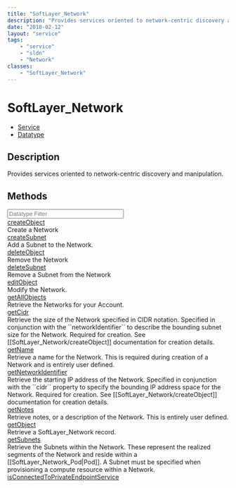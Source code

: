 ```yaml
---
title: "SoftLayer_Network"
description: "Provides services oriented to network-centric discovery and manipulation."
date: "2018-02-12"
layout: "service"
tags:
    - "service"
    - "sldn"
    - "Network"
classes:
    - "SoftLayer_Network"
---
```

# SoftLayer_Network
<div id='service-datatype'>
    <ul id='sldn-reference-tabs'>
    <li id='service'> <a href='/reference/services/SoftLayer_Network' >Service</a></li>    <li id='datatype'> <a href='/reference/datatypes/SoftLayer_Network' >Datatype</a></li>
    </ul>
</div>

## Description
Provides services oriented to network-centric discovery and manipulation. 



        
<div id="properties" class="content">
    <h2>Methods</h2>
    <div class="view-filters">
        <div class="clearfix">
            <div class="search-input-box">
                <input placeholder="Datatype Filter" onkeyup="titleSearch(inputId='edit-combine', divId='method-div', elementClass='method-row')" 
                    type="text" id="edit-combine" value="" size="30" maxlength="128" class="form-text">
            </div>
        </div>
    </div>
    <div id="method-div">
            <div class="method-row">
                        <span class='view-field-title'><a href='/reference/services/SoftLayer_Network/createObject'> createObject</a> </span>
            <div class='views-field-body'>Create a Network</div>
        </div>
            <div class="method-row">
                        <span class='view-field-title'><a href='/reference/services/SoftLayer_Network/createSubnet'> createSubnet</a> </span>
            <div class='views-field-body'>Add a Subnet to the Network.</div>
        </div>
            <div class="method-row">
                        <span class='view-field-title'><a href='/reference/services/SoftLayer_Network/deleteObject'> deleteObject</a> </span>
            <div class='views-field-body'>Remove the Network</div>
        </div>
            <div class="method-row">
                        <span class='view-field-title'><a href='/reference/services/SoftLayer_Network/deleteSubnet'> deleteSubnet</a> </span>
            <div class='views-field-body'>Remove a Subnet from the Network</div>
        </div>
            <div class="method-row">
                        <span class='view-field-title'><a href='/reference/services/SoftLayer_Network/editObject'> editObject</a> </span>
            <div class='views-field-body'>Modify the Network.</div>
        </div>
            <div class="method-row">
                        <span class='view-field-title'><a href='/reference/services/SoftLayer_Network/getAllObjects'> getAllObjects</a> </span>
            <div class='views-field-body'>Retrieve the Networks for your Account.</div>
        </div>
            <div class="method-row">
                        <span class='view-field-title'><a href='/reference/services/SoftLayer_Network/getCidr'> getCidr</a> </span>
            <div class='views-field-body'>Retrieve the size of the Network specified in CIDR notation. Specified in conjunction with the ``networkIdentifier`` to describe the bounding subnet size for the Network. Required for creation. See [[SoftLayer_Network/createObject]] documentation for creation details.</div>
        </div>
            <div class="method-row">
                        <span class='view-field-title'><a href='/reference/services/SoftLayer_Network/getName'> getName</a> </span>
            <div class='views-field-body'>Retrieve a name for the Network. This is required during creation of a Network and is entirely user defined.</div>
        </div>
            <div class="method-row">
                        <span class='view-field-title'><a href='/reference/services/SoftLayer_Network/getNetworkIdentifier'> getNetworkIdentifier</a> </span>
            <div class='views-field-body'>Retrieve the starting IP address of the Network. Specified in conjunction with the ``cidr`` property to specify the bounding IP address space for the Network. Required for creation. See [[SoftLayer_Network/createObject]] documentation for creation details.</div>
        </div>
            <div class="method-row">
                        <span class='view-field-title'><a href='/reference/services/SoftLayer_Network/getNotes'> getNotes</a> </span>
            <div class='views-field-body'>Retrieve notes, or a description of the Network. This is entirely user defined.</div>
        </div>
            <div class="method-row">
                        <span class='view-field-title'><a href='/reference/services/SoftLayer_Network/getObject'> getObject</a> </span>
            <div class='views-field-body'>Retrieve a SoftLayer_Network record.</div>
        </div>
            <div class="method-row">
                        <span class='view-field-title'><a href='/reference/services/SoftLayer_Network/getSubnets'> getSubnets</a> </span>
            <div class='views-field-body'>Retrieve the Subnets within the Network. These represent the realized segments of the Network and reside within a [[SoftLayer_Network_Pod|Pod]]. A Subnet must be specified when provisioning a compute resource within a Network.</div>
        </div>
            <div class="method-row">
                        <span class='view-field-title'><a href='/reference/services/SoftLayer_Network/isConnectedToPrivateEndpointService'> isConnectedToPrivateEndpointService</a> </span>
            <div class='views-field-body'></div>
        </div>
        </div>
</div>

